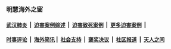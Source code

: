 
### 明慧海外之窗

####  [武汉肺炎](indexes/365.md?t=02260000) &nbsp;|&nbsp;  [迫害案例综述](indexes/328.md?t=02260000) &nbsp;|&nbsp; [迫害致死案例](indexes/277.md?t=02260000)  &nbsp;|&nbsp; [更多迫害案例](indexes/81.md?t=02260000)  &nbsp;|&nbsp; 
####  [时事评论](indexes/19.md?t=02260000) &nbsp;|&nbsp; [海外简讯](indexes/245.md?t=02260000)&nbsp;|&nbsp;  [社会支持](indexes/140.md?t=02260000) &nbsp;|&nbsp; [褒奖决议](indexes/282.md?t=02260000) &nbsp;|&nbsp; [社区报道](indexes/91.md?t=02260000)  &nbsp;|&nbsp; [天人之间](indexes/78.md?t=02260000) 

